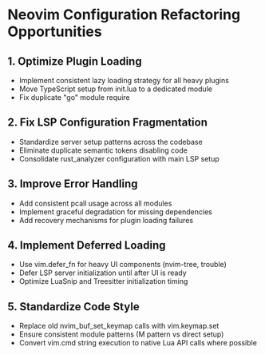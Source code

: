 # Neovim Configuration Refactoring Opportunities

## 1. Optimize Plugin Loading
- Implement consistent lazy loading strategy for all heavy plugins
- Move TypeScript setup from init.lua to a dedicated module
- Fix duplicate "go" module require

## 2. Fix LSP Configuration Fragmentation
- Standardize server setup patterns across the codebase
- Eliminate duplicate semantic tokens disabling code
- Consolidate rust_analyzer configuration with main LSP setup

## 3. Improve Error Handling
- Add consistent pcall usage across all modules
- Implement graceful degradation for missing dependencies
- Add recovery mechanisms for plugin loading failures

## 4. Implement Deferred Loading
- Use vim.defer_fn for heavy UI components (nvim-tree, trouble)
- Defer LSP server initialization until after UI is ready
- Optimize LuaSnip and Treesitter initialization timing

## 5. Standardize Code Style
- Replace old nvim_buf_set_keymap calls with vim.keymap.set
- Ensure consistent module patterns (M pattern vs direct setup)
- Convert vim.cmd string execution to native Lua API calls where possible